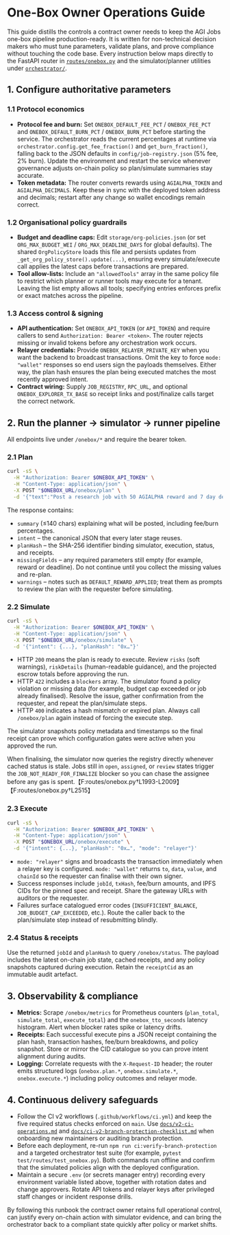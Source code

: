 # One-Box Owner Operations Guide

This guide distills the controls a contract owner needs to keep the AGI Jobs one-box pipeline production-ready.  It is written for non-technical decision makers who must tune parameters, validate plans, and prove compliance without touching the code base.  Every instruction below maps directly to the FastAPI router in [`routes/onebox.py`](../routes/onebox.py) and the simulator/planner utilities under [`orchestrator/`](../orchestrator/).

## 1. Configure authoritative parameters

### 1.1 Protocol economics

- **Protocol fee and burn:** Set `ONEBOX_DEFAULT_FEE_PCT` / `ONEBOX_FEE_PCT` and `ONEBOX_DEFAULT_BURN_PCT` / `ONEBOX_BURN_PCT` before starting the service.  The orchestrator reads the current percentages at runtime via `orchestrator.config.get_fee_fraction()` and `get_burn_fraction()`, falling back to the JSON defaults in `config/job-registry.json` (5% fee, 2% burn).  Update the environment and restart the service whenever governance adjusts on-chain policy so plan/simulate summaries stay accurate.
- **Token metadata:** The router converts rewards using `AGIALPHA_TOKEN` and `AGIALPHA_DECIMALS`.  Keep these in sync with the deployed token address and decimals; restart after any change so wallet encodings remain correct.

### 1.2 Organisational policy guardrails

- **Budget and deadline caps:** Edit `storage/org-policies.json` (or set `ORG_MAX_BUDGET_WEI` / `ORG_MAX_DEADLINE_DAYS` for global defaults).  The shared `OrgPolicyStore` loads this file and persists updates from `_get_org_policy_store().update(...)`, ensuring every simulate/execute call applies the latest caps before transactions are prepared.
- **Tool allow-lists:** Include an `"allowedTools"` array in the same policy file to restrict which planner or runner tools may execute for a tenant.  Leaving the list empty allows all tools; specifying entries enforces prefix or exact matches across the pipeline.

### 1.3 Access control & signing

- **API authentication:** Set `ONEBOX_API_TOKEN` (or `API_TOKEN`) and require callers to send `Authorization: Bearer <token>`.  The router rejects missing or invalid tokens before any orchestration work occurs.
- **Relayer credentials:** Provide `ONEBOX_RELAYER_PRIVATE_KEY` when you want the backend to broadcast transactions.  Omit the key to force `mode: "wallet"` responses so end users sign the payloads themselves.  Either way, the plan hash ensures the plan being executed matches the most recently approved intent.
- **Contract wiring:** Supply `JOB_REGISTRY`, `RPC_URL`, and optional `ONEBOX_EXPLORER_TX_BASE` so receipt links and post/finalize calls target the correct network.

## 2. Run the planner → simulator → runner pipeline

All endpoints live under `/onebox/*` and require the bearer token.

### 2.1 Plan

```bash
curl -sS \
  -H "Authorization: Bearer $ONEBOX_API_TOKEN" \
  -H "Content-Type: application/json" \
  -X POST "$ONEBOX_URL/onebox/plan" \
  -d '{"text":"Post a research job with 50 AGIALPHA reward and 7 day deadline."}'
```

The response contains:

- `summary` (≤140 chars) explaining what will be posted, including fee/burn percentages.
- `intent` – the canonical JSON that every later stage reuses.
- `planHash` – the SHA-256 identifier binding simulator, execution, status, and receipts.
- `missingFields` – any required parameters still empty (for example, reward or deadline).  Do not continue until you collect the missing values and re-plan.
- `warnings` – notes such as `DEFAULT_REWARD_APPLIED`; treat them as prompts to review the plan with the requester before simulating.

### 2.2 Simulate

```bash
curl -sS \
  -H "Authorization: Bearer $ONEBOX_API_TOKEN" \
  -H "Content-Type: application/json" \
  -X POST "$ONEBOX_URL/onebox/simulate" \
  -d '{"intent": {...}, "planHash": "0x…"}'
```

- HTTP `200` means the plan is ready to execute.  Review `risks` (soft warnings), `riskDetails` (human-readable guidance), and the projected escrow totals before approving the run.
- HTTP `422` includes a `blockers` array.  The simulator found a policy violation or missing data (for example, budget cap exceeded or job already finalised).  Resolve the issue, gather confirmation from the requester, and repeat the plan/simulate steps.
- HTTP `400` indicates a hash mismatch or expired plan.  Always call `/onebox/plan` again instead of forcing the execute step.

The simulator snapshots policy metadata and timestamps so the final receipt can prove which configuration gates were active when you approved the run.

When finalising, the simulator now queries the registry directly whenever cached status is stale.  Jobs still in `open`, `assigned`, or `review` states trigger the `JOB_NOT_READY_FOR_FINALIZE` blocker so you can chase the assignee before any gas is spent.【F:routes/onebox.py†L1993-L2009】【F:routes/onebox.py†L2515】

### 2.3 Execute

```bash
curl -sS \
  -H "Authorization: Bearer $ONEBOX_API_TOKEN" \
  -H "Content-Type: application/json" \
  -X POST "$ONEBOX_URL/onebox/execute" \
  -d '{"intent": {...}, "planHash": "0x…", "mode": "relayer"}'
```

- `mode: "relayer"` signs and broadcasts the transaction immediately when a relayer key is configured.  `mode: "wallet"` returns `to`, `data`, `value`, and `chainId` so the requester can finalise with their own signer.
- Success responses include `jobId`, `txHash`, fee/burn amounts, and IPFS CIDs for the pinned spec and receipt.  Share the gateway URLs with auditors or the requester.
- Failures surface catalogued error codes (`INSUFFICIENT_BALANCE`, `JOB_BUDGET_CAP_EXCEEDED`, etc.).  Route the caller back to the plan/simulate step instead of resubmitting blindly.

### 2.4 Status & receipts

Use the returned `jobId` and `planHash` to query `/onebox/status`.  The payload includes the latest on-chain job state, cached receipts, and any policy snapshots captured during execution.  Retain the `receiptCid` as an immutable audit artefact.

## 3. Observability & compliance

- **Metrics:** Scrape `/onebox/metrics` for Prometheus counters (`plan_total`, `simulate_total`, `execute_total`) and the `onebox_tto_seconds` latency histogram.  Alert when blocker rates spike or latency drifts.
- **Receipts:** Each successful execute pins a JSON receipt containing the plan hash, transaction hashes, fee/burn breakdowns, and policy snapshot.  Store or mirror the CID catalogue so you can prove intent alignment during audits.
- **Logging:** Correlate requests with the `X-Request-ID` header; the router emits structured logs (`onebox.plan.*`, `onebox.simulate.*`, `onebox.execute.*`) including policy outcomes and relayer mode.

## 4. Continuous delivery safeguards

- Follow the CI v2 workflows (`.github/workflows/ci.yml`) and keep the five required status checks enforced on `main`.  Use [`docs/v2-ci-operations.md`](v2-ci-operations.md) and [`docs/ci-v2-branch-protection-checklist.md`](ci-v2-branch-protection-checklist.md) when onboarding new maintainers or auditing branch protection.
- Before each deployment, re-run `npm run ci:verify-branch-protection` and a targeted orchestrator test suite (for example, `pytest test/routes/test_onebox.py`).  Both commands run offline and confirm that the simulated policies align with the deployed configuration.
- Maintain a secure `.env` (or secrets manager entry) recording every environment variable listed above, together with rotation dates and change approvers.  Rotate API tokens and relayer keys after privileged staff changes or incident response drills.

By following this runbook the contract owner retains full operational control, can justify every on-chain action with simulator evidence, and can bring the orchestrator back to a compliant state quickly after policy or market shifts.
